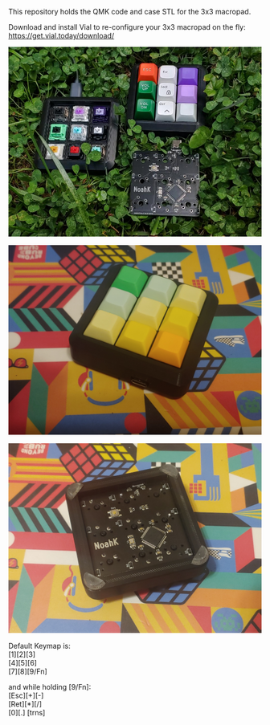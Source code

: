 This repository holds the QMK code and case STL for the 3x3 macropad.

Download and install Vial to re-configure your 3x3 macropad on the fly: https://get.vial.today/download/

![Cover Image](https://github.com/NCKiser/3x3macropad/blob/main/Photos/3X3Macropad.jpg?raw=true)

![DSA Caps](https://github.com/NCKiser/3x3macropad/blob/main/Photos/DSAcaps.jpg?raw=true)

![Case Bottom](https://github.com/NCKiser/3x3macropad/blob/main/Photos/CaseBottom.jpg?raw=true)

Default Keymap is:\
[1][2][3]\
[4][5][6]\
[7][8][9/Fn]

and while holding [9/Fn]:\
[Esc][+][-]\
[Ret][*][/]\
[0][.] [trns]

